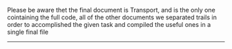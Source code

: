 Please be aware thet the final document is Transport, and is the only one cointaining the full code,
all of the other documents we separated trails in order to accomplished the given task and compiled the useful ones in a single final file
*********
